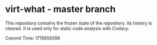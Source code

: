# virt-what - master branch

This repository contains the frozen state of the repository.
Its history is cleared. It is used only for static code
analysis with Codacy.

Commit Time: 1715659356